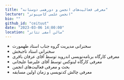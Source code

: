 ```yaml
---
title: "معرفی فعالیت‌های انجمن و دورهمی دوستانه"
lecturer: "انجمن علمی کامپیوتر"
bio: ""
github_id: "ceituut"
date: "2023-03-06 14:00:00"
location: "سالن آمفی تئاتر"
---
```


- سخنرانی مدیریت گروه جناب استاد طهمورث
- سخنرانی استاد تاجبخش
- معرفی کارگاه برنامه‌نویسی اندروید توسط آقای عرفان باقری
- معرفی کارگاه لینوکس توسط آقای علیرضا علیجانی
- بحث و معرفی فعالیت‌های انجمن
- معرفی چالش کدنویسی و زمان اولین مسابقه
